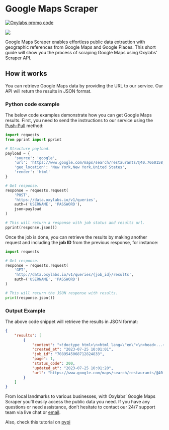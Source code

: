 # Google Maps Scraper
[![Oxylabs promo code](https://user-images.githubusercontent.com/129506779/250792357-8289e25e-9c36-4dc0-a5e2-2706db797bb5.png)](https://oxylabs.go2cloud.org/aff_c?offer_id=7&aff_id=877&url_id=112)

[![](https://dcbadge.vercel.app/api/server/eWsVUJrnG5)](https://discord.gg/GbxmdGhZjq)


Google Maps Scraper enables effortless public data extraction with
geographic references from Google Maps and Google Places. This short
guide will show you the process of scraping Google Maps using Oxylabs'
Scraper API.

## How it works

You can retrieve Google Maps data by providing the URL to our service.
Our API will return the results in JSON format.

### Python code example

The below code examples demonstrate how you can get Google Maps results.
First, you need to send the instructions to our service using the
[<u>Push-Pull</u>](https://developers.oxylabs.io/scraper-apis/serp-scraper-api/integration-methods/push-pull)
method:

```python
import requests
from pprint import pprint

# Structure payload.
payload = {
    'source': 'google',
    'url': 'https://www.google.com/maps/search/restaurants/@40.7660158,-73.9833944,14z/data=!4m5!2m4!5m2!1e0!4e9!6e5?entry=ttu',
    'geo_location': 'New York,New York,United States',
    'render': 'html'
}

# Get response.
response = requests.request(
    'POST',
    'https://data.oxylabs.io/v1/queries',
    auth=('USERNAME', 'PASSWORD'),
    json=payload
)

# This will return a response with job status and results url.
pprint(response.json())

```

Once the job is done, you can retrieve the results by making another
request and including the **job ID** from the previous response, for
instance:

```python
import requests

# Get response.
response = requests.request(
    'GET',
    'http://data.oxylabs.io/v1/queries/{job_id}/results',
    auth=('USERNAME', 'PASSWORD')
)

# This will return the JSON response with results.
print(response.json())

```

### Output Example

The above code snippet will retrieve the results in JSON format:

```json
{
    "results": [
        {
            "content": "<!doctype html>\n<html lang=\"en\">\n<head>...</script></body>\n</html>\n",
            "created_at": "2023-07-25 10:01:01",
            "job_id": "7089545068712824833",
            "page": 1,
            "status_code": 200,
            "updated_at": "2023-07-25 10:01:20",
            "url": "https://www.google.com/maps/search/restaurants/@40.7660158,-73.9833944,14z/data=!4m5!2m4!5m2!1e0!4e9!6e5?entry=ttu"
        }
    ]
}
```

From local landmarks to various businesses, with Oxylabs’ Google Maps
Scraper you’ll easily access the public data you need. If you have any
questions or need assistance, don’t hesitate to contact our 24/7 support
team via live chat or [<u>email</u>](mailto:support@oxylabs.io).

Also, check this tutorial on [pypi](https://pypi.org/project/google-maps-scraper-api/)
